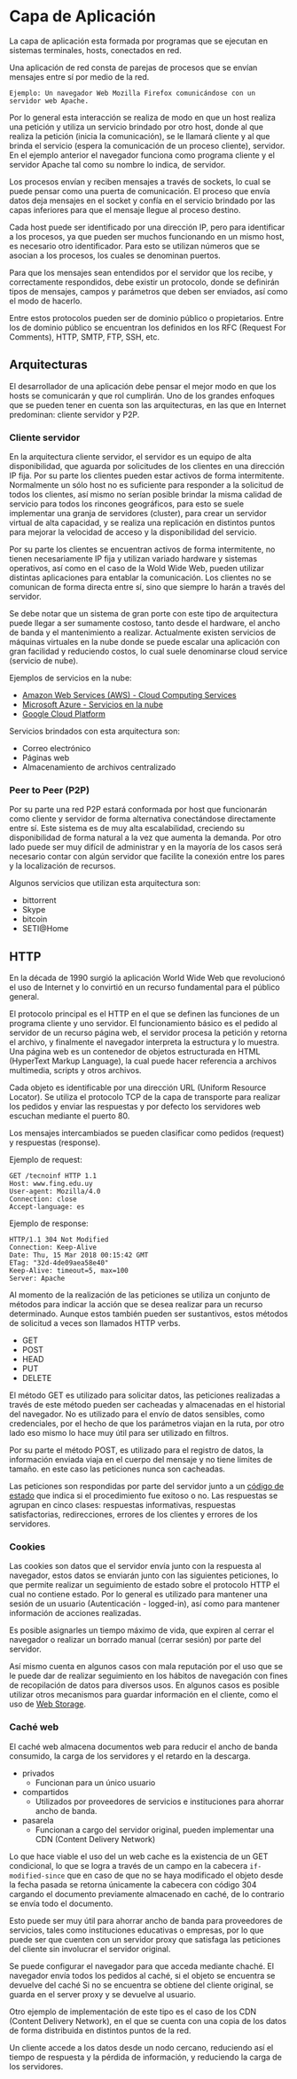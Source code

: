 # Capa de Aplicación

La capa de aplicación esta formada por programas que se ejecutan en sistemas terminales, hosts, conectados en red.

Una aplicación de red consta de parejas de procesos que se envían mensajes entre sí por medio de la red.

    Ejemplo: Un navegador Web Mozilla Firefox comunicándose con un servidor web Apache.

Por lo general esta interacción se realiza de modo en que un host realiza una petición y utiliza un servicio brindado por otro host, donde al que realiza la petición (inicia la comunicación), se le llamará cliente y al que brinda el servicio (espera la comunicación de un proceso cliente), servidor. En el ejemplo anterior el navegador funciona como programa cliente y el servidor Apache tal como su nombre lo indica, de servidor.

Los procesos envían y reciben mensajes a través de sockets, lo cual se puede pensar como una puerta de comunicación. El proceso que envía datos deja mensajes en el socket y confía en el servicio brindado por las capas inferiores para que el mensaje llegue al proceso destino.

Cada host puede ser identificado por una dirección IP, pero para identificar a los procesos, ya que pueden ser muchos funcionando en un mismo host, es necesario otro identificador. Para esto se utilizan números que se asocian a los procesos, los cuales se denominan puertos.

Para que los mensajes sean entendidos por el servidor que los recibe, y correctamente respondidos, debe existir un protocolo, donde se definirán tipos de mensajes, campos y parámetros que deben ser enviados, así como el modo de hacerlo.

Entre estos protocolos pueden ser de dominio público o propietarios. Entre los de dominio público se encuentran los definidos en los RFC (Request For Comments), HTTP, SMTP, FTP, SSH, etc.

## Arquitecturas

El desarrollador de una aplicación debe pensar el mejor modo en que los hosts se comunicarán y que rol cumplirán. Uno de los grandes enfoques que se pueden tener en cuenta son las arquitecturas, en las que en Internet predominan: cliente servidor y P2P.

### Cliente servidor

En la arquitectura cliente servidor, el servidor es un equipo de alta disponibilidad, que aguarda por solicitudes de los clientes en una dirección IP fija. Por su parte los clientes pueden estar activos de forma intermitente. Normalmente un sólo host no es suficiente para responder a la solicitud de todos los clientes, así mismo no serían posible brindar la misma calidad de servicio para todos los rincones geográficos, para esto se suele implementar una granja de servidores (cluster), para crear un servidor virtual de alta capacidad, y se realiza una replicación en distintos puntos para mejorar la velocidad de acceso y la disponibilidad del servicio.

Por su parte los clientes se encuentran activos de forma intermitente, no tienen necesariamente IP fija y utilizan variado hardware y sistemas operativos, así como en el caso de la Wold Wide Web, pueden utilizar distintas aplicaciones para entablar la comunicación. Los clientes no se comunican de forma directa entre sí, sino que siempre lo harán a través del servidor.

Se debe notar que un sistema de gran porte con este tipo de arquitectura puede llegar a ser sumamente costoso, tanto desde el hardware, el ancho de banda y el mantenimiento a realizar. Actualmente existen servicios de máquinas virtuales en la nube donde se puede escalar una aplicación con gran facilidad y reduciendo costos, lo cual suele denominarse cloud service (servicio de nube).

Ejemplos de servicios en la nube:

- [Amazon Web Services (AWS) - Cloud Computing Services](https://aws.amazon.com/es/what-is-aws/)
- [Microsoft Azure - Servicios en la nube](https://azure.microsoft.com/es-es/overview/what-is-azure/)
- [Google Cloud Platform](https://cloud.google.com/docs/?hl=es)

Servicios brindados con esta arquitectura son:

- Correo electrónico
- Páginas web
- Almacenamiento de archivos centralizado

### Peer to Peer (P2P)

Por su parte una red P2P estará conformada por host que funcionarán como cliente y servidor de forma alternativa conectándose directamente entre sí. Este sistema es de muy alta escalabilidad, creciendo su disponibilidad de forma natural a la vez que aumenta la demanda. Por otro lado puede ser muy difícil de administrar y en la mayoría de los casos será necesario contar con algún servidor que facilite la conexión entre los pares y la localización de recursos.

Algunos servicios que utilizan esta arquitectura son:

- bittorrent
- Skype
- bitcoin
- SETI@Home

## HTTP

En la década de 1990 surgió la aplicación World Wide Web que revolucionó el uso de Internet y lo convirtió en un recurso fundamental para el público general.

El protocolo principal es el HTTP en el que se definen las funciones de un programa cliente y uno servidor. El funcionamiento básico es el pedido al servidor de un recurso página web, el servidor procesa la petición y retorna el archivo, y finalmente el navegador interpreta la estructura y lo muestra. Una página web es un contenedor de objetos estructurada en HTML (HyperText Markup Language), la cual puede hacer referencia a archivos multimedia, scripts y otros archivos.

Cada objeto es identificable por una dirección URL (Uniform Resource Locator). Se utiliza el protocolo TCP de la capa de transporte para realizar los pedidos y enviar las respuestas y por defecto los servidores web escuchan mediante el puerto 80.

Los mensajes intercambiados se pueden clasificar como pedidos (request) y respuestas (response).

Ejemplo de request:

```HTTP
GET /tecnoinf HTTP 1.1
Host: www.fing.edu.uy
User-agent: Mozilla/4.0
Connection: close
Accept-language: es
```

Ejemplo de response:

```HTTP
HTTP/1.1 304 Not Modified
Connection: Keep-Alive
Date: Thu, 15 Mar 2018 00:15:42 GMT
ETag: "32d-4de09aea58e40"
Keep-Alive: timeout=5, max=100
Server: Apache
```

Al momento de la realización de las peticiones se utiliza un conjunto de métodos para indicar la acción que se desea realizar para un recurso determinado. Aunque estos también pueden ser sustantivos, estos métodos de solicitud a veces son llamados HTTP verbs.

- GET
- POST
- HEAD
- PUT
- DELETE

El método GET es utilizado para solicitar datos, las peticiones realizadas a través de este método pueden ser cacheadas y almacenadas en el historial del navegador. No es utilizado para el envío de datos sensibles, como credenciales, por el hecho de que los parámetros viajan en la ruta, por otro lado eso mismo lo hace muy útil para ser utilizado en filtros.

Por su parte el método POST, es utilizado para el registro de datos, la información enviada viaja en el cuerpo del mensaje y no tiene limites de tamaño. en este caso las peticiones nunca son cacheadas.

Las peticiones son respondidas por parte del servidor junto a un [código de estado](https://developer.mozilla.org/es/docs/Web/HTTP/Status "Códigos de estado de respuesta HTTP") que indica si el procedimiento fue exitoso o no. Las respuestas se agrupan en cinco clases: respuestas informativas, respuestas satisfactorias, redirecciones, errores de los clientes y errores de los servidores.

### Cookies

Las cookies son datos que el servidor envía junto con la respuesta al navegador, estos datos se enviarán junto con las siguientes peticiones, lo que permite realizar un seguimiento de estado sobre el protocolo HTTP el cual no contiene estado. Por lo general es utilizado para mantener una sesión de un usuario (Autenticación - logged-in), así como para mantener información de acciones realizadas.

Es posible asignarles un tiempo máximo de vida, que expiren al cerrar el navegador o realizar un borrado manual (cerrar sesión) por parte del servidor.

Así mismo cuenta en algunos casos con mala reputación por el uso que se le puede dar de realizar seguimiento en los hábitos de navegación con fines de recopilación de datos para diversos usos. En algunos casos es posible utilizar otros mecanismos para guardar información en el cliente, como el uso de [Web Storage](https://developer.mozilla.org/en-US/docs/Web/API/Web_Storage_API "Web Storage API").

### Caché web

El caché web almacena documentos web para reducir el ancho de banda consumido, la carga de los servidores y el retardo en la descarga.

- privados
  - Funcionan para un único usuario
- compartidos
  - Utilizados por proveedores de servicios e instituciones para ahorrar ancho de banda.
- pasarela
  - Funcionan a cargo del servidor original, pueden implementar una CDN (Content Delivery Network)

Lo que hace viable el uso del un web cache es la existencia de un GET condicional, lo que se logra a través de un campo en la cabecera `if-modified-since` que en caso de que no se haya modificado el objeto desde la fecha pasada se retorna únicamente la cabecera con código 304 cargando el documento previamente almacenado en caché, de lo contrario se envía todo el documento.

Esto puede ser muy útil para ahorrar ancho de banda para proveedores de servicios, tales como instituciones educativas o empresas, por lo que puede ser que cuenten con un servidor proxy que satisfaga las peticiones del cliente sin involucrar el servidor original.

Se puede configurar el navegador para que acceda mediante chaché. El navegador envía todos los pedidos al  caché, si el objeto se encuentra se devuelve del caché Si no se encuentra se obtiene del cliente original, se guarda en el server proxy y se devuelve al usuario.

Otro ejemplo de implementación de este tipo es el caso de los CDN (Content Delivery Network), en el que se cuenta con una copia de los datos de forma distribuida en distintos puntos de la red.

Un cliente accede a los datos desde un nodo cercano, reduciendo así el tiempo de respuesta y la pérdida de información, y reduciendo la carga de los servidores.